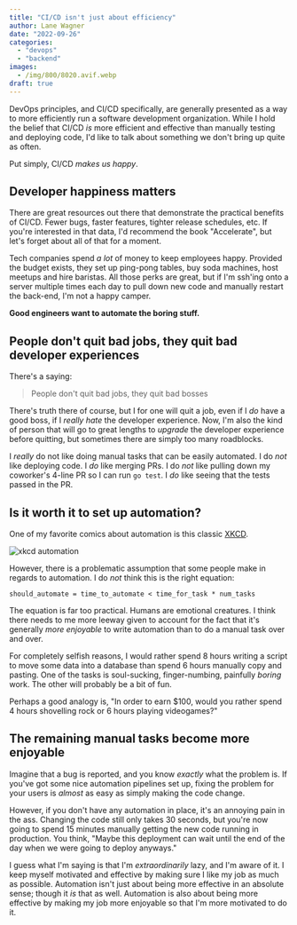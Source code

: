 ```yaml
---
title: "CI/CD isn't just about efficiency"
author: Lane Wagner
date: "2022-09-26"
categories: 
  - "devops"
  - "backend"
images:
  - /img/800/8020.avif.webp
draft: true
---
```


DevOps principles, and CI/CD specifically, are generally presented as a way to more efficiently run a software development organization. While I hold the belief that CI/CD *is* more efficient and effective than manually testing and deploying code, I'd like to talk about something we don't bring up quite as often.

Put simply, CI/CD *makes us happy*.

## Developer happiness matters

There are great resources out there that demonstrate the practical benefits of CI/CD. Fewer bugs, faster features, tighter release schedules, etc. If you're interested in that data, I'd recommend the book "Accelerate", but let's forget about all of that for a moment.

Tech companies spend *a lot* of money to keep employees happy. Provided the budget exists, they set up ping-pong tables, buy soda machines, host meetups and hire baristas. All those perks are great, but if I'm ssh'ing onto a server multiple times each day to pull down new code and manually restart the back-end, I'm not a happy camper.

**Good engineers want to automate the boring stuff.**

## People don't quit bad jobs, they quit bad developer experiences

There's a saying:

> People don't quit bad jobs, they quit bad bosses

There's truth there of course, but I for one will quit a job, even if I *do* have a good boss, if I *really hate* the developer experience. Now, I'm also the kind of person that will go to great lengths to *upgrade* the developer experience before quitting, but sometimes there are simply too many roadblocks.

I *really* do not like doing manual tasks that can be easily automated. I do *not* like deploying code. I *do* like merging PRs. I do *not* like pulling down my coworker's 4-line PR so I can run `go test`. I *do* like seeing that the tests passed in the PR.

## Is it worth it to set up automation?

One of my favorite comics about automation is this classic [XKCD](https://xkcd.com/1319/).

![xkcd automation](https://imgs.xkcd.com/comics/automation_2x.png)

However, there is a problematic assumption that some people make in regards to automation. I do *not* think this is the right equation:

```
should_automate = time_to_automate < time_for_task * num_tasks
```

The equation is far too practical. Humans are emotional creatures. I think there needs to me more leeway given to account for the fact that it's generally *more enjoyable* to write automation than to do a manual task over and over.

For completely selfish reasons, I would rather spend 8 hours writing a script to move some data into a database than spend 6 hours manually copy and pasting. One of the tasks is soul-sucking, finger-numbing, painfully *boring* work. The other will probably be a bit of fun.

Perhaps a good analogy is, "In order to earn $100, would you rather spend 4 hours shovelling rock or 6 hours playing videogames?" 

## The remaining manual tasks become more enjoyable

Imagine that a bug is reported, and you know *exactly* what the problem is. If you've got some nice automation pipelines set up, fixing the problem for your users is *almost* as easy as simply making the code change.

However, if you don't have any automation in place, it's an annoying pain in the ass. Changing the code still only takes 30 seconds, but you're now going to spend 15 minutes manually getting the new code running in production. You think, "Maybe this deployment can wait until the end of the day when we were going to deploy anyways."

I guess what I'm saying is that I'm *extraordinarily* lazy, and I'm aware of it. I keep myself motivated and effective by making sure I like my job as much as possible. Automation isn't just about being more effective in an absolute sense; though it *is* that as well. Automation is also about being more effective by making my job more enjoyable so that I'm more motivated to do it.
